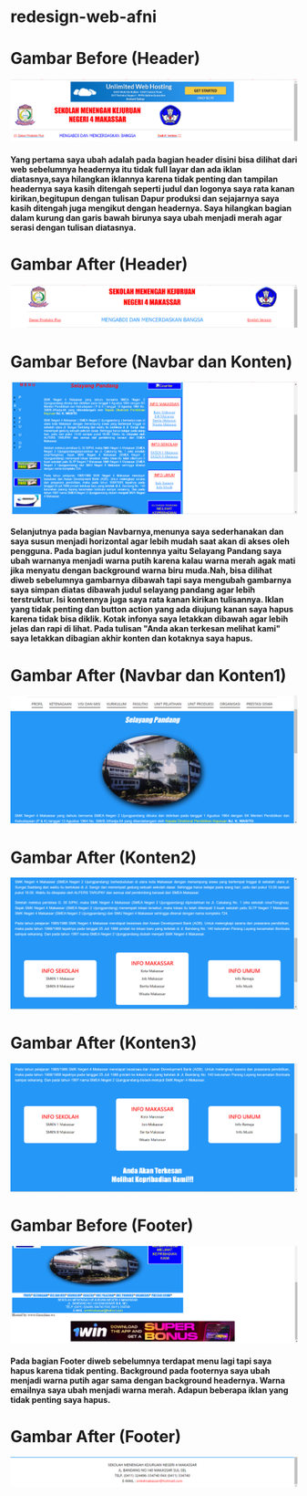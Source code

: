 # redesign-web-afni

# Gambar Before (Header)
![Gambar](https://github.com/afnikaulann/redesign-web-afni/blob/main/assets/img/Before/Before%20(header).png)

#### Yang pertama saya ubah adalah pada bagian header disini bisa dilihat dari web sebelumnya headernya itu tidak full layar dan ada iklan diatasnya,saya hilangkan iklannya karena tidak penting dan tampilan headernya saya kasih ditengah seperti judul dan logonya saya rata kanan kirikan,begitupun dengan tulisan Dapur produksi dan sejajarnya saya kasih ditengah juga mengikut dengan headernya. Saya hilangkan bagian dalam kurung dan garis bawah birunya saya ubah menjadi merah agar serasi dengan tulisan diatasnya.

# Gambar After (Header)
![Gambar](https://github.com/afnikaulann/redesign-web-afni/blob/main/assets/img/After/After%20(Header).png)

# Gambar Before (Navbar dan Konten)
![Gambar](https://github.com/afnikaulann/redesign-web-afni/blob/main/assets/img/Before/Before%20(Navbar%20dan%20Konten).png)

#### Selanjutnya pada bagian Navbarnya,menunya saya sederhanakan dan saya susun menjadi horizontal agar lebih mudah saat akan di akses oleh pengguna. Pada bagian judul kontennya yaitu Selayang Pandang saya ubah warnanya menjadi warna putih karena kalau warna merah agak mati jika menyatu dengan background warna biru muda.Nah, bisa dilihat diweb sebelumnya gambarnya dibawah tapi saya mengubah gambarnya saya simpan diatas dibawah judul selayang pandang agar lebih terstruktur. Isi kontennya juga saya rata kanan kirikan tulisannya. Iklan yang tidak penting dan button action yang ada diujung kanan saya hapus karena tidak bisa diklik. Kotak infonya saya letakkan dibawah agar lebih jelas dan rapi di lihat. Pada tulisan "Anda akan terkesan melihat kami" saya letakkan dibagian akhir konten dan kotaknya saya hapus. 

# Gambar After (Navbar dan Konten1)
![Gambar](https://github.com/afnikaulann/redesign-web-afni/blob/main/assets/img/After/After%20(Navbar%20dan%20Konten1).png)

# Gambar After (Konten2)
![Gambar](https://github.com/afnikaulann/redesign-web-afni/blob/main/assets/img/After/After%20(Konten2).png)

# Gambar After (Konten3)
![Gambar](https://github.com/afnikaulann/redesign-web-afni/blob/main/assets/img/After/After%20(Konten3).png)

# Gambar Before (Footer)
![Gambar](https://github.com/afnikaulann/redesign-web-afni/blob/main/assets/img/Before/Before%20(Footer).png)

#### Pada bagian Footer diweb sebelumnya terdapat menu lagi tapi saya hapus karena tidak penting. Background pada footernya saya ubah menjadi warna putih agar sama dengan background headernya. Warna emailnya saya ubah menjadi warna merah. Adapun beberapa iklan yang tidak penting saya hapus. 

# Gambar After (Footer)
![Gambar](https://github.com/afnikaulann/redesign-web-afni/blob/main/assets/img/After/After%20(Footer).png)

